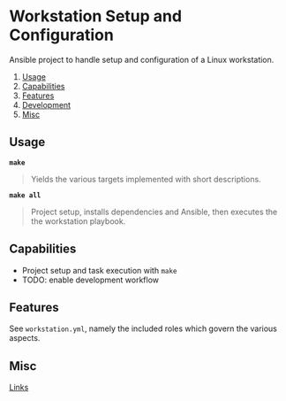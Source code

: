 # Workstation Setup and Configuration

Ansible project to handle setup and configuration of a Linux workstation.

1. [Usage](#usage)
2. [Capabilities](#capabilities)
3. [Features](#features)
4. [Development](#development)
5. [Misc](#misc)

## Usage

**`make`**
> Yields the various targets implemented with short descriptions.

**`make all`**
> Project setup, installs dependencies and Ansible, then executes the
> the workstation playbook. 

## Capabilities

- Project setup and task execution with `make`
- TODO: enable development workflow

## Features

See `workstation.yml`, namely the included roles which govern the various
aspects.

## Misc

[Links](docs/LINKS.md)
